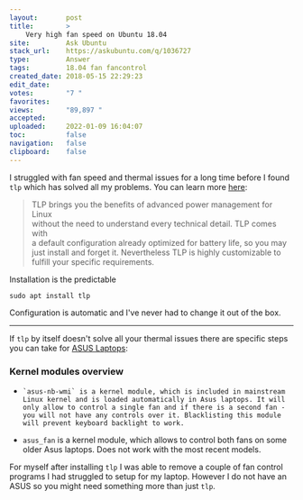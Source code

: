 ```yaml
---
layout:       post
title:        >
    Very high fan speed on Ubuntu 18.04
site:         Ask Ubuntu
stack_url:    https://askubuntu.com/q/1036727
type:         Answer
tags:         18.04 fan fancontrol
created_date: 2018-05-15 22:29:23
edit_date:    
votes:        "7 "
favorites:    
views:        "89,897 "
accepted:     
uploaded:     2022-01-09 16:04:07
toc:          false
navigation:   false
clipboard:    false
---
```


I struggled with fan speed and thermal issues for a long time before I found `tlp` which has solved all my problems. You can learn more [here][1]:

> TLP brings you the benefits of advanced power management for Linux  
> without the need to understand every technical detail. TLP comes with  
> a default configuration already optimized for battery life, so you may  
> just install and forget it. Nevertheless TLP is highly customizable to  
> fulfill your specific requirements.  

Installation is the predictable

``` 
sudo apt install tlp

```

Configuration is automatic and I've never had to change it out of the box. 


----------

If `tlp` by itself doesn't solve all your thermal issues there are specific steps you can take for [ASUS Laptops][2]:

### Kernel modules overview

-     `asus-nb-wmi` is a kernel module, which is included in mainstream Linux kernel and is loaded automatically in Asus laptops. It will only allow to control a single fan and if there is a second fan - you will not have any controls over it. Blacklisting this module will prevent keyboard backlight to work.
-    `asus_fan` is a kernel module, which allows to control both fans on some older Asus laptops. Does not work with the most recent models.

For myself after installing `tlp` I was able to remove a couple of fan control programs I had struggled to setup for my laptop. However I do not have an ASUS so you might need something more than just `tlp`.

  [1]: https://wiki.archlinux.org/index.php/TLP
  [2]: https://wiki.archlinux.org/index.php/Fan_speed_control#Asus_laptops
